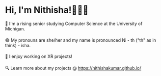 # Hi, I'm Nithisha!👋👩🏾

🏫 I'm a rising senior studying Computer Science at the University of Michigan. <br>
#### 
😄 My pronouns are she/her and my name is pronounced Ni - th ("th" as in think) - isha. <br>
#### 
🥽 I enjoy working on XR projects! <br>
#### 
🔍 Learn more about my projects @ https://nithishakumar.github.io/ <br>

